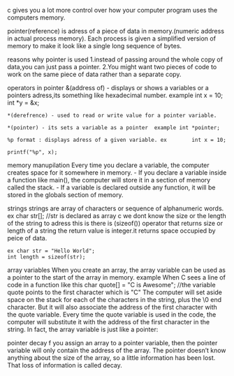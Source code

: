 c gives you a lot more control over how your computer program uses the computers memory.

pointer(reference) is adress of a piece of data in memory.(numeric address in actual process memory).
 Each process is given a simplified version of memory to make it look like a single long sequence of bytes.

reasons why pointer is used
    1.instead of passing around the whole copy of data,you can just pass a pointer.
    2.You might want two pieces of code to work on the same 
    piece of data rather than a separate copy.

operators in pointer
    &(address of) - displays or shows a variables or a pointers adress,its something like hexadecimal number. example int x = 10;    int *y = &x;

    *(derefrence) - used to read or write value for a pointer variable.

    *(pointer) - its sets a variable as a pointer  example int *pointer;

    %p format : displays adress of a given variable. ex        int x = 10; 
                                                               printf("%p", x);

memory manupilation
    Every time you declare a variable, the computer creates  space for it somewhere in memory. 
    - If  you declare a variable inside a function like main(), the computer will store it in a section of  memory called the stack. 
    - If a variable is declared outside any function, it will be stored in the globals section of  memory.

strings
    strings are array of characters or sequence of alphanumeric words.
    ex char str[]; //str is declared as array c we dont know the size or the length of the string to adress this is there is (sizeof()) operator  that returns size or length of a string the return value is integer.it returns space occupied by peice of data.

    ex char str = "Hello World";
    int length = sizeof(str);

array variables
    When you create an array, the array variable can be used as a pointer to the start of  the array in memory. 
     example When C sees a line of code in a function like this
    char quote[] = "C is Awesome"; //the variable quote points to the first character which is "C"
    The computer will set aside space on the stack for each of  the characters in the string, plus the \0 end character. But it will also associate the address of  the first character with the quote variable. 
    Every time the quote variable is used in the code, the computer will substitute it with the address of  the first character in the string. In fact, the array variable is just like a pointer:

pointer decay 
    f you assign an array to a pointer variable, then the pointer variable will only contain the address of the array. The pointer doesn’t know anything about the size of the array, so a little information has been lost. That loss of information is called decay.